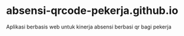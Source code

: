 # absensi-qrcode-pekerja.github.io
Aplikasi berbasis web untuk kinerja absensi berbasi qr bagi pekerja
